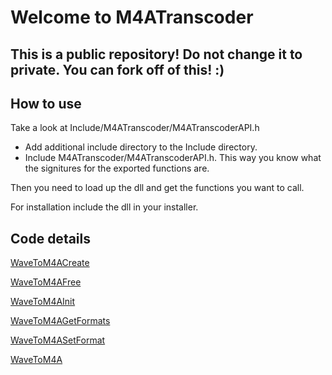 # Welcome to M4ATranscoder

## This is a public repository!  Do not change it to private.  You can fork off of this! :)

## How to use

Take a look at Include/M4ATranscoder/M4ATranscoderAPI.h

* Add additional include directory to the Include directory.
* Include M4ATranscoder/M4ATranscoderAPI.h.  This way you know what the signitures for the exported functions are.

Then you need to load up the dll and get the functions you want to call.

For installation include the dll in your installer.

## Code details

[WaveToM4ACreate](details/WaveToM4ACreate.md)

[WaveToM4AFree](details/WaveToM4AFree.md)

[WaveToM4AInit](details/WaveToM4AInit.md)

[WaveToM4AGetFormats](details/WaveToM4AGetFormats.md)

[WaveToM4ASetFormat](details/WaveToM4ASetFormat.md)

[WaveToM4A](details/WaveToM4A.md)


